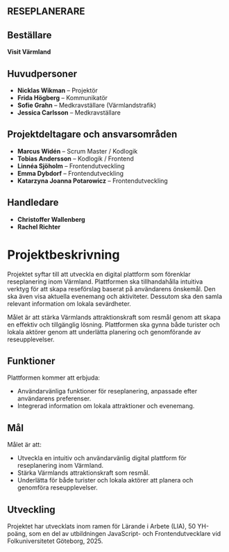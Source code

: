 ## RESEPLANERARE

## Beställare

**Visit Värmland**

## Huvudpersoner

- **Nicklas Wikman** – Projektör
- **Frida Högberg** – Kommunikatör
- **Sofie Grahn** – Medkravställare (Värmlandstrafik)
- **Jessica Carlsson** – Medkravställare

## Projektdeltagare och ansvarsområden

- **Marcus Widén** – Scrum Master / Kodlogik
- **Tobias Andersson** – Kodlogik / Frontend
- **Linnéa Sjöholm** – Frontendutveckling
- **Emma Dybdorf** – Frontendutveckling
- **Katarzyna Joanna Potarowicz** – Frontendutveckling

## Handledare

- **Christoffer Wallenberg**
- **Rachel Richter**

# Projektbeskrivning

Projektet syftar till att utveckla en digital plattform som förenklar reseplanering inom Värmland. Plattformen ska tillhandahålla intuitiva verktyg för att skapa reseförslag baserat på användarens önskemål. Den ska även visa aktuella evenemang och aktiviteter. Dessutom ska den samla relevant information om lokala sevärdheter.

Målet är att stärka Värmlands attraktionskraft som resmål genom att skapa en effektiv och tillgänglig lösning. Plattformen ska gynna både turister och lokala aktörer genom att underlätta planering och genomförande av reseupplevelser.

## Funktioner

Plattformen kommer att erbjuda:

- Användarvänliga funktioner för reseplanering, anpassade efter användarens preferenser.
- Integrerad information om lokala attraktioner och evenemang.

## Mål

Målet är att:

- Utveckla en intuitiv och användarvänlig digital plattform för reseplanering inom Värmland.
- Stärka Värmlands attraktionskraft som resmål.
- Underlätta för både turister och lokala aktörer att planera och genomföra reseupplevelser.

## Utveckling

Projektet har utvecklats inom ramen för Lärande i Arbete (LIA), 50 YH-poäng, som en del av utbildningen JavaScript- och Frontendutvecklare vid Folkuniversitetet Göteborg, 2025.
